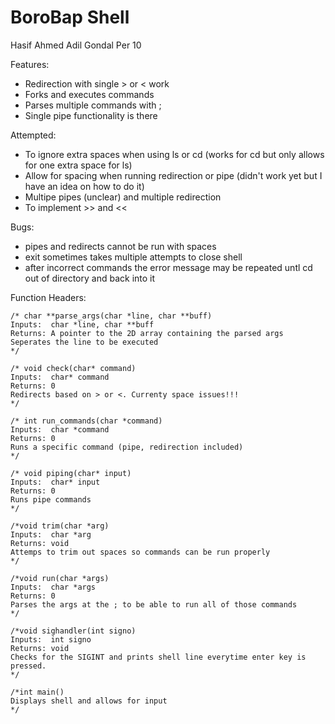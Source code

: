 # BoroBap Shell
Hasif Ahmed Adil Gondal Per 10

Features:
- Redirection with single > or < work
- Forks and executes commands 
- Parses multiple commands with ;
- Single pipe functionality is there

Attempted:
- To ignore extra spaces when using ls or cd (works for cd but only allows for one extra space for ls)
- Allow for spacing when running redirection or pipe (didn't work yet but I have an idea on how to do it)
- Multipe pipes (unclear) and multiple redirection
- To implement >> and << 

Bugs:
- pipes and redirects cannot be run with spaces 
- exit sometimes takes multiple attempts to close shell
- after incorrect commands the error message may be repeated untl cd out of directory and back into it

Function Headers:

```
/* char **parse_args(char *line, char **buff)
Inputs:  char *line, char **buff
Returns: A pointer to the 2D array containing the parsed args
Seperates the line to be executed 
*/

/* void check(char* command) 
Inputs:  char* command
Returns: 0
Redirects based on > or <. Currenty space issues!!!
*/

/* int run_commands(char *command) 
Inputs:  char *command
Returns: 0
Runs a specific command (pipe, redirection included)
*/

/* void piping(char* input) 
Inputs:  char* input
Returns: 0
Runs pipe commands
*/

/*void trim(char *arg)
Inputs:  char *arg
Returns: void
Attemps to trim out spaces so commands can be run properly 
*/

/*void run(char *args)
Inputs:  char *args
Returns: 0
Parses the args at the ; to be able to run all of those commands
*/

/*void sighandler(int signo)
Inputs:  int signo
Returns: void
Checks for the SIGINT and prints shell line everytime enter key is pressed.
*/

/*int main()
Displays shell and allows for input
*/
```
